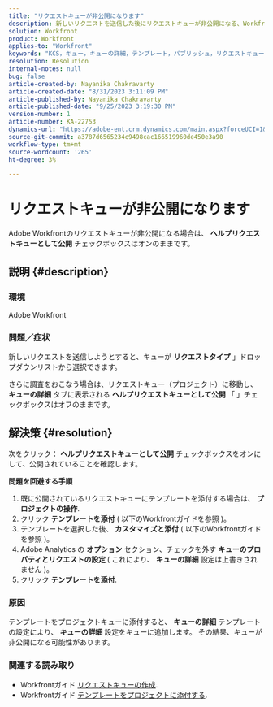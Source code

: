 ```yaml
---
title: "リクエストキューが非公開になります"
description: 新しいリクエストを送信した後にリクエストキューが非公開になる、Workfrontの問題に対する解決策を見つけます。
solution: Workfront
product: Workfront
applies-to: "Workfront"
keywords: "KCS，キュー，キューの詳細，テンプレート，パブリッシュ，リクエストキュー，新規リクエスト"
resolution: Resolution
internal-notes: null
bug: false
article-created-by: Nayanika Chakravarty
article-created-date: "8/31/2023 3:11:09 PM"
article-published-by: Nayanika Chakravarty
article-published-date: "9/25/2023 3:19:30 PM"
version-number: 1
article-number: KA-22753
dynamics-url: "https://adobe-ent.crm.dynamics.com/main.aspx?forceUCI=1&pagetype=entityrecord&etn=knowledgearticle&id=2d4c8498-1048-ee11-be6d-6045bd006e5a"
source-git-commit: a3787d6565234c9498cac166519960de450e3a90
workflow-type: tm+mt
source-wordcount: '265'
ht-degree: 3%

---
```


# リクエストキューが非公開になります


Adobe Workfrontのリクエストキューが非公開になる場合は、 <b>ヘルプリクエストキューとして公開</b> チェックボックスはオンのままです。

## 説明 {#description}


### 環境

Adobe Workfront

### 問題／症状

新しいリクエストを送信しようとすると、キューが <b>リクエストタイプ</b> 」ドロップダウンリストから選択できます。

さらに調査をおこなう場合は、リクエストキュー（プロジェクト）に移動し、 <b>キューの詳細</b> タブに表示される <b>ヘルプリクエストキューとして公開</b> 「 」チェックボックスはオフのままです。


## 解決策 {#resolution}


次をクリック： <b>ヘルプリクエストキューとして公開</b> チェックボックスをオンにして、公開されていることを確認します。

<b>問題を回避する手順</b>

1. 既に公開されているリクエストキューにテンプレートを添付する場合は、 <b>プロジェクトの操作</b>.
2. クリック <b>テンプレートを添付</b> ( 以下のWorkfrontガイドを参照 )。
3. テンプレートを選択した後、 <b>カスタマイズと添付</b> ( 以下のWorkfrontガイドを参照 )。
4. Adobe Analytics の <b>オプション</b> セクション、チェックを外す <b>キューのプロパティとリクエストの設定 </b>( これにより、 <b>キューの詳細</b> 設定は上書きされません )。
5. クリック <b>テンプレートを添付</b>.


### 原因

テンプレートをプロジェクトキューに添付すると、 <b>キューの詳細</b> テンプレートの設定により、 <b>キューの詳細</b> 設定をキューに追加します。 その結果、キューが非公開になる可能性があります。

### 関連する読み取り

- Workfrontガイド [リクエストキューの作成](https://experienceleague.adobe.com/docs/workfront/using/manage-work/requests/create-and-manage-request-queues/create-request-queue.html).
- Workfrontガイド [テンプレートをプロジェクトに添付する](https://experienceleague.adobe.com/docs/workfront/using/manage-work/projects/create-and-manage-project-templates/attach-template-to-project.html).

